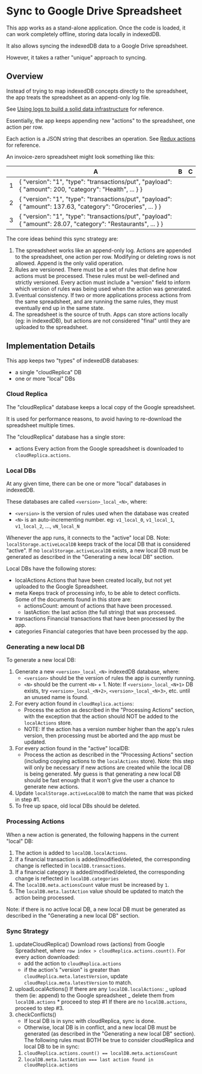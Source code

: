 # Sync to Google Drive Spreadsheet

This app works as a stand-alone application. Once the code is loaded, it can
work completely offline, storing data locally in indexedDB.

It also allows syncing the indexedDB data to a Google Drive spreadsheet.

However, it takes a rather "unique" approach to syncing.

## Overview

Instead of trying to map indexedDB concepts directly to the spreadsheet, the app treats the spreadsheet as an append-only log file.

See [Using logs to build a solid data infrastructure](http://martin.kleppmann.com/2015/05/27/logs-for-data-infrastructure.html) for reference.

Essentially, the app keeps appending new "actions" to the spreadsheet, one action per row.

Each action is a JSON string that describes an operation. See [Redux actions](https://redux.js.org/basics/actions/) for reference.

An invoice-zero spreadsheet might look something like this:

|     | A                                                                                                              | B   | C   |
| --- | -------------------------------------------------------------------------------------------------------------- | --- | --- |
| 1   | { "version": "1", "type": "transactions/put", "payload": { "amount": 200, "category": "Health", ... } }        |     |     |
| 2   | { "version": "1", "type": "transactions/put", "payload": { "amount": 137.63, "category": "Groceries", ... } }  |     |     |
| 3   | { "version": "1", "type": "transactions/put", "payload": { "amount": 28.07, "category": "Restaurants", ... } } |     |     |

The core ideas behind this sync strategy are:

1. The spreadsheet works like an append-only log.
   Actions are appended to the spreadsheet, one action per row. Modifying or deleting rows is not allowed. Append is the only valid operation.
2. Rules are versioned.
   There must be a set of rules that define how actions must be processed. These rules must be well-defined and strictly versioned. Every action must include a "version" field to inform which version of rules was being used when the action was generated.
3. Eventual consistency.
   If two or more applications process actions from the same spreadsheet, and are running the same rules, they must eventually end up in the same state.
4. The spreadsheet is the source of truth.
   Apps can store actions locally (eg: in indexedDB), but actions are not considered "final" until they are uploaded to the spreadsheet.

## Implementation Details

This app keeps two "types" of indexedDB databases:

- a single "cloudReplica" DB
- one or more "local" DBs

### Cloud Replica

The "cloudReplica" database keeps a local copy of the Google spreadsheet.

It is used for performance reasons, to avoid having to re-download the spreadsheet multiple times.

The "cloudReplica" database has a single store:

- actions
  Every action from the Google spreadsheet is downloaded to `cloudReplica.actions`.

### Local DBs

At any given time, there can be one or more "local" databases in indexedDB.

These databases are called `<version>_local_<N>`, where:

- `<version>` is the version of rules used when the database was created
- `<N>` is an auto-incrementing number.
  eg: `v1_local_0`, `v1_local_1`, `v1_local_2`, ..., `vN_local_N`

Whenever the app runs, it connects to the "active" local DB.
Note: `localStorage.activeLocalDB` keeps track of the local DB that is considered "active". If no `localStorage.activeLocalDB` exists, a new local DB must be generated as described in the "Generating a new local DB" section.

Local DBs have the following stores:

- localActions
  Actions that have been created locally, but not yet uploaded to the Google Spreadsheet.
- meta
  Keeps track of processing info, to be able to detect conflicts. Some of the documents found in this store are:
  - actionsCount: amount of actions that have been processed.
  - lastAction: the last action (the full string) that was processed.
- transactions
  Financial transactions that have been processed by the app.
- categories
  Financial categories that have been processed by the app.

### Generating a new local DB

To generate a new local DB:

1. Generate a new `<version>_local_<N>` indexedDB database, where:
   - `<version>` should be the version of rules the app is currently running.
   - `<N>` should be the current `<N>` + 1.
     Note: If `<version>_local_<N+1>` DB exists, try `<version>_local_<N+2>`, `<version>_local_<N+3>`, etc. until an unused name is found.
2. For every action found in `cloudReplica.actions`:
   - Process the action as described in the "Processing Actions" section, with the exception that the action should NOT be added to the `localActions` store.
   - NOTE: If the action has a version number higher than the app's rules version, then processing must be aborted and the app must be updated.
3. For every action found in the "active" localDB:
   - Process the action as described in the "Processing Actions" section (including copying actions to the `localActions` store).
     Note: this step will only be necessary if new actions are created while the local DB is being generated. My guess is that generating a new local DB should be fast enough that it won't give the user a chance to generate new actions.
4. Update `localStorage.activeLocalDB` to match the name that was picked in step #1.
5. To free up space, old local DBs should be deleted.

### Processing Actions

When a new action is generated, the following happens in the current "local" DB:

1. The action is added to `localDB.localActions`.
2. If a financial transaction is added/modified/deleted, the corresponding change is reflected in `localDB.transactions`.
3. If a financial category is added/modified/deleted, the corresponding change is reflected in `localDB.categories`
4. The `localDB.meta.actionsCount` value must be increased by `1`.
5. The `localDB.meta.lastAction` value should be updated to match the action being processed.

Note: if there is no active local DB, a new local DB must be generated as described in the "Generating a new local DB" section.

### Sync Strategy

1. updateCloudReplica()
   Download rows (actions) from Google Spreadsheet, where `row index > cloudReplica.actions.count()`.
   For every action downloaded:
   - add the action to `cloudReplica.actions`
   - if the action's "version" is greater than `cloudReplica.meta.latestVersion`, update `cloudReplica.meta.latestVersion` to match.
2. uploadLocalActions()
   If there are any `localDB.localActions`:
   _ upload them (ie: append) to the Google spreadsheet
   _ delete them from `localDB.actions` \* proceed to step #1
   If there are no `localDB.actions`, proceed to step #3.
3. checkConflicts()
   - If local DB is in sync with cloudReplica, sync is done.
   - Otherwise, local DB is in conflict, and a new local DB must be generated (as described in the "Generating a new local DB" section).
     The following rules must BOTH be true to consider cloudReplica and local DB to be in sync:
   1. `cloudReplica.actions.count() == localDB.meta.actionsCount`
   2. `localDB.meta.lastAction === last action found in cloudReplica.actions`
